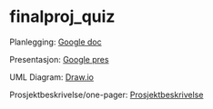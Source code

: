# finalproj_quiz



Planlegging:
[Google doc](https://docs.google.com/document/d/1-vmzccnpopQfnaMmLxDcUCyprL7uClyhXFdPLPdeI9o/edit?usp=sharing)

Presentasjon:
[Google pres](https://docs.google.com/document/d/1-vmzccnpopQfnaMmLxDcUCyprL7uClyhXFdPLPdeI9o/edit?usp=sharing)

UML Diagram:
[Draw.io](https://viewer.diagrams.net/?tags=%7B%7D&highlight=0000ff&edit=_blank&layers=1&nav=1&title=Sluttprosjekt_quiz.drawio#R7VjJbtswEP0aA%2B2hhRY7to%2FekhR1WwcukORUMBItsaFIgaIX5es7lEhRsrI4SIoYQU7WvJmhqHlvqJE7%2FiTZnQmUxj94iGnHc8Jdx592PM91%2FAH8KCQvkZ7nlkAkSKiDLLAkd9hkanRNQpw1AiXnVJK0CQacMRzIBoaE4Ntm2IrT5l1TFOEWsAwQbaOXJJRxiQ56jsXPMYlic2fX0Z4EmWANZDEK%2BbYG%2BbOOPxGcy%2FIq2U0wVcUzdSnzTh%2FwVhsTmMlDEi6v%2FvRvvp1fXIxncnR%2B%2B2sxGmy%2BuL1ymQ2ia%2F3Ey4ALfMORCPW%2BZW6KkW1JQhEDaxzEhIZzlPO1unkmUXBrrHHMBbnjTCIKLhcAcAupufWdRsRSZQKsUMHXLMShTlqBX%2Be4XWPrvTjFooLfVqR4Kh9nEL8wFXEqaI4yabZiWFDeEGVxcT9lIEoiBtcBZGMBQLvAuuYbLCTe1SBd8DPMEyxFDiHa6w01%2BVr9rq%2FtrdWSe6KxuK4joxqk9RtVa1uK4UKz%2FBzGT1qMQ8UkCUiKmPwGttPpj0%2B%2Fd%2FpwCbG%2Bq4pzscaZJJw95K8tMWLZFupnfYWgWloy5aZ4JSs2J5xyKP2U8UJkK0LpHpSlKCAsmhdZ0%2B6eTpQKFDsEGnikbyB5aoSAbir1CC6RrNlAs5FIm%2FfHW%2BdpNWj2DyV%2F%2BN%2B477e5pyhXbH10%2Bss6vecdX6cPWmyb9l3ste9PlLzHDu0fzOLRdOiwxZk5ej969LXfxr735j1qFj6gR40OfuOdrMEjCvVhSJINjMkWnnAhYB42L%2BN319rDg8k%2FltY2eq3RgEP41tAmFzLmEWeIzixaa0JVJxsz56qwRcX%2BYilzzQFaS64aWiam2fGOyKva9bVa6mtPW9OdXrkwcmMweN6rulHLUqZNKyybF47UJ5cVDCCnRJWp8D%2FYwhlfiwAfMLTCyRXhR3Wh33mqso%2BqQmBa9ExjH%2FdxXqTCY6G8FpBywmRWW3mhAHvSdHt708Bw79tsL741PTTj4aLcgVVf9SgvEKT3loK0IryueZ4SpNXgdUOCxyvI4WsL8mWHkH%2FPfEHuJjxJsSQfY8ZrjBknR%2Fcl4HWfPWXA4eZ8mpNMjRpU1hxgR8r%2B%2FP6Giqo5jmGoANP%2BN1ge%2BfYfVn%2F2Dw%3D%3D)

Prosjektbeskrivelse/one-pager:
[Prosjektbeskrivelse](https://docs.google.com/document/d/1pRuybIhXJzMWFq4ynr20XqA4osP2QSvlKo-M-sJevW8/edit?usp=sharing)

